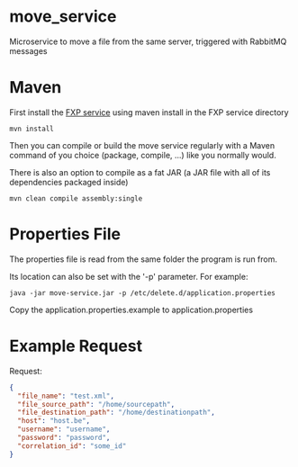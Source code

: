 # move_service
Microservice to move a file from the same server, triggered with RabbitMQ messages

# Maven 
First install the [FXP service](https://github.com/viaacode/fxp_service) using maven install in the FXP service directory
```
mvn install
```
Then you can compile or build the move service regularly with a Maven command of you choice (package, compile, ...) like you normally would.

There is also an option to compile as a fat JAR (a JAR file with all of its dependencies packaged inside)

```
mvn clean compile assembly:single
```

# Properties File

The properties file is read from the same folder the program is run from.

Its location can also be set with the '-p' parameter. For example:

```
java -jar move-service.jar -p /etc/delete.d/application.properties
```

Copy the application.properties.example to application.properties

# Example Request

Request:

```json
{
  "file_name": "test.xml",
  "file_source_path": "/home/sourcepath",
  "file_destination_path": "/home/destinationpath",
  "host": "host.be",
  "username": "username",
  "password": "password",
  "correlation_id": "some_id"
}
```
